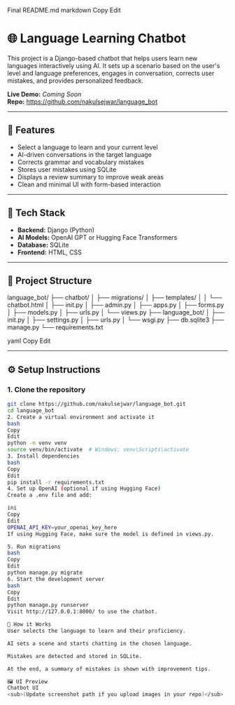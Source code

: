  Final README.md
markdown
Copy
Edit
# 🌐 Language Learning Chatbot

This project is a Django-based chatbot that helps users learn new languages interactively using AI. It sets up a scenario based on the user's level and language preferences, engages in conversation, corrects user mistakes, and provides personalized feedback.

**Live Demo:** _Coming Soon_  
**Repo:** https://github.com/nakulsejwar/language_bot

---

## 🚀 Features

- Select a language to learn and your current level
- AI-driven conversations in the target language
- Corrects grammar and vocabulary mistakes
- Stores user mistakes using SQLite
- Displays a review summary to improve weak areas
- Clean and minimal UI with form-based interaction

---

## 🧠 Tech Stack

- **Backend:** Django (Python)
- **AI Models:** OpenAI GPT or Hugging Face Transformers
- **Database:** SQLite
- **Frontend:** HTML, CSS

---

## 📁 Project Structure

language_bot/ ├── chatbot/ │ ├── migrations/ │ ├── templates/ │ │ └── chatbot.html │ ├── init.py │ ├── admin.py │ ├── apps.py │ ├── forms.py │ ├── models.py │ ├── urls.py │ └── views.py ├── language_bot/ │ ├── init.py │ ├── settings.py │ ├── urls.py │ └── wsgi.py ├── db.sqlite3 ├── manage.py └── requirements.txt

yaml
Copy
Edit

---

## ⚙️ Setup Instructions

### 1. Clone the repository

```bash
git clone https://github.com/nakulsejwar/language_bot.git
cd language_bot
2. Create a virtual environment and activate it
bash
Copy
Edit
python -m venv venv
source venv/bin/activate  # Windows: venv\Scripts\activate
3. Install dependencies
bash
Copy
Edit
pip install -r requirements.txt
4. Set up OpenAI (optional if using Hugging Face)
Create a .env file and add:

ini
Copy
Edit
OPENAI_API_KEY=your_openai_key_here
If using Hugging Face, make sure the model is defined in views.py.

5. Run migrations
bash
Copy
Edit
python manage.py migrate
6. Start the development server
bash
Copy
Edit
python manage.py runserver
Visit http://127.0.0.1:8000/ to use the chatbot.

💬 How it Works
User selects the language to learn and their proficiency.

AI sets a scene and starts chatting in the chosen language.

Mistakes are detected and stored in SQLite.

At the end, a summary of mistakes is shown with improvement tips.

🖼 UI Preview
Chatbot UI
<sub>(Update screenshot path if you upload images in your repo)</sub>
